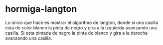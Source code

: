 # hormiga-langton
Lo único  que hace es mostrar el algoritmo de langton, donde si una casilla esta de color blanco la pinta de negro y gira a la izquierda avanzando una casilla. Si esta pintada de negro la pinta de blanco y gira a la derecha avanzando una casilla.